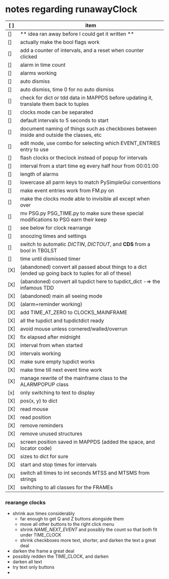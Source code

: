 # notes regarding runawayClock


[ ] | item
----|-------------------------------------------------------------------------------------------------------
[]  | ** idea ran away before I could get it written **
[]  | actually make the bool flags work
[]  | add a counter of intervals, and a reset when counter clicked
[]  | alarm in time count
[]  | alarms working
[]  | auto dismiss
[]  | auto dismiss, time 0 for no auto dismiss
[]  | check for dict or tdd data in MAPPDS before updating it, translate them back to tuples
[]  | clocks mode can be separated
[]  | default intervals to 5 seconds to start
[]  | document naming of things such as checkboxes between inside and outside the classes, etc
[]  | edit mode, use combo for selecting which EVENT_ENTRIES entry to use
[]  | flash clocks or theclock instead of popup for intervals
[]  | interval from a start time eg every half hour from 00:01:00
[]  | length of alarms
[]  | lowercase all parm keys to match PySimpleGui conventions
[]  | make event entries work from FM.py on
[]  | make the clocks mode able to invisible all except when over
[]  | mv PSG.py PSG_TIME.py to make sure these special modifications to PSG earn their keep
[]  | see below for clock rearrange
[]  | snoozing times and settings
[]  | switch to automatic _DICTIN_, _DICTOUT_, and __CDS__ from a bool in TBGLST
[]  | time until dismissed timer
[X] | (abandoned) convert all passed about things to a dict (ended up going back to tuples for all of these)
[X] | (abandoned) convert all tupdict here to tupdict_dict -=> the infamous TDD
[X] | (abandoned) main all seeing mode
[X] | (alarm+reminder working)
[X] | add TIME_AT_ZERO to CLOCKS_MAINFRAME
[X] | all the tupdict and tupdictdict ready
[X] | avoid mouse unless cornered/walled/overrun
[X] | fix elapsed after midnight
[X] | interval from when started
[X] | intervals working
[X] | make sure empty tupdict works
[X] | make time till next event time work
[X] | manage rewrite of the mainframe class to the ALARMPOPUP class
[x] | only switching to text to display
[X] | pos(x, y) to dict
[X] | read mouse
[X] | read position
[X] | remove reminders
[X] | remove unused structures
[X] | screen position saved in MAPPDS (added the space, and locator code)
[X] | sizes to dict for sure
[X] | start and stop times for intervals
[X] | switch all times to int seconds MTSS and MTSMS from strings
[X] | switching to all classes for the FRAMEs

### rearange clocks

* shrink aux times considerably
  * far enough to get Q and Z buttons alongside them
  * move all other buttons to the right click menu
  * shrink _NAME_NEXT_EVENT_  and possibly the count so that both fit under TIME_CLOCK
  * shrink checkboxes more text, shorter, and darken the text a great deal
* darken the frame a great deal
* possibly redden the TIME_CLOCK, and darken
* darken all text
* try text only buttons
*

